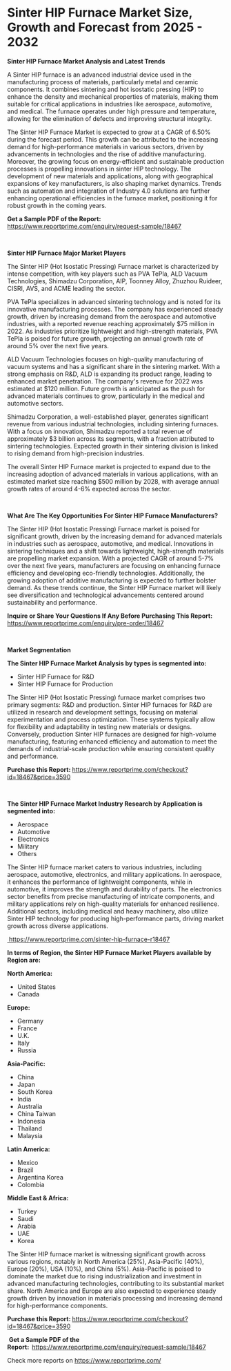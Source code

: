 <p><h1>Sinter HIP Furnace Market Size, Growth and Forecast from 2025 - 2032</h1></p><p><strong>Sinter HIP Furnace Market Analysis and Latest Trends</strong></p>
<p><p>A Sinter HIP furnace is an advanced industrial device used in the manufacturing process of materials, particularly metal and ceramic components. It combines sintering and hot isostatic pressing (HIP) to enhance the density and mechanical properties of materials, making them suitable for critical applications in industries like aerospace, automotive, and medical. The furnace operates under high pressure and temperature, allowing for the elimination of defects and improving structural integrity.</p><p>The Sinter HIP Furnace Market is expected to grow at a CAGR of 6.50% during the forecast period. This growth can be attributed to the increasing demand for high-performance materials in various sectors, driven by advancements in technologies and the rise of additive manufacturing. Moreover, the growing focus on energy-efficient and sustainable production processes is propelling innovations in sinter HIP technology. The development of new materials and applications, along with geographical expansions of key manufacturers, is also shaping market dynamics. Trends such as automation and integration of Industry 4.0 solutions are further enhancing operational efficiencies in the furnace market, positioning it for robust growth in the coming years.</p></p>
<p><strong>Get a Sample PDF of the Report:&nbsp;</strong> <a href="https://www.reportprime.com/enquiry/request-sample/18467?utm_campaign=3188&utm_medium=2&utm_source=Github&utm_content=ia&utm_term=19032025&utm_id=sinter-hip-furnace">https://www.reportprime.com/enquiry/request-sample/18467</a></p>
<p>&nbsp;</p>
<p><strong>Sinter HIP Furnace Major Market Players</strong></p>
<p><p>The Sinter HIP (Hot Isostatic Pressing) Furnace market is characterized by intense competition, with key players such as PVA TePla, ALD Vacuum Technologies, Shimadzu Corporation, AIP, Toonney Alloy, Zhuzhou Ruideer, CISRI, AVS, and ACME leading the sector. </p><p>PVA TePla specializes in advanced sintering technology and is noted for its innovative manufacturing processes. The company has experienced steady growth, driven by increasing demand from the aerospace and automotive industries, with a reported revenue reaching approximately $75 million in 2022. As industries prioritize lightweight and high-strength materials, PVA TePla is poised for future growth, projecting an annual growth rate of around 5% over the next five years.</p><p>ALD Vacuum Technologies focuses on high-quality manufacturing of vacuum systems and has a significant share in the sintering market. With a strong emphasis on R&D, ALD is expanding its product range, leading to enhanced market penetration. The company's revenue for 2022 was estimated at $120 million. Future growth is anticipated as the push for advanced materials continues to grow, particularly in the medical and automotive sectors.</p><p>Shimadzu Corporation, a well-established player, generates significant revenue from various industrial technologies, including sintering furnaces. With a focus on innovation, Shimadzu reported a total revenue of approximately $3 billion across its segments, with a fraction attributed to sintering technologies. Expected growth in their sintering division is linked to rising demand from high-precision industries.</p><p>The overall Sinter HIP Furnace market is projected to expand due to the increasing adoption of advanced materials in various applications, with an estimated market size reaching $500 million by 2028, with average annual growth rates of around 4-6% expected across the sector.</p></p>
<p>&nbsp;</p>
<p><strong>What Are The Key Opportunities For Sinter HIP Furnace Manufacturers?</strong></p>
<p><p>The Sinter HIP (Hot Isostatic Pressing) Furnace market is poised for significant growth, driven by the increasing demand for advanced materials in industries such as aerospace, automotive, and medical. Innovations in sintering techniques and a shift towards lightweight, high-strength materials are propelling market expansion. With a projected CAGR of around 5-7% over the next five years, manufacturers are focusing on enhancing furnace efficiency and developing eco-friendly technologies. Additionally, the growing adoption of additive manufacturing is expected to further bolster demand. As these trends continue, the Sinter HIP Furnace market will likely see diversification and technological advancements centered around sustainability and performance.</p></p>
<p><strong>Inquire or Share Your Questions If Any Before Purchasing This Report:</strong> <a href="https://www.reportprime.com/enquiry/pre-order/18467?utm_campaign=3188&utm_medium=2&utm_source=Github&utm_content=ia&utm_term=19032025&utm_id=sinter-hip-furnace">https://www.reportprime.com/enquiry/pre-order/18467</a></p>
<p>&nbsp;</p>
<p><strong>Market Segmentation</strong></p>
<p><strong>The Sinter HIP Furnace Market Analysis by types is segmented into:</strong></p>
<p><ul><li>Sinter HIP Furnace for R&D</li><li>Sinter HIP Furnace for Production</li></ul></p>
<p><p>The Sinter HIP (Hot Isostatic Pressing) furnace market comprises two primary segments: R&D and production. Sinter HIP furnaces for R&D are utilized in research and development settings, focusing on material experimentation and process optimization. These systems typically allow for flexibility and adaptability in testing new materials or designs. Conversely, production Sinter HIP furnaces are designed for high-volume manufacturing, featuring enhanced efficiency and automation to meet the demands of industrial-scale production while ensuring consistent quality and performance.</p></p>
<p><strong>Purchase this Report:&nbsp;</strong><a href="https://www.reportprime.com/checkout?id=18467&price=3590&utm_campaign=3188&utm_medium=2&utm_source=Github&utm_content=ia&utm_term=19032025&utm_id=sinter-hip-furnace">https://www.reportprime.com/checkout?id=18467&price=3590</a></p>
<p>&nbsp;</p>
<p><strong>The Sinter HIP Furnace Market Industry Research by Application is segmented into:</strong></p>
<p><ul><li>Aerospace</li><li>Automotive</li><li>Electronics</li><li>Military</li><li>Others</li></ul></p>
<p><p>The Sinter HIP furnace market caters to various industries, including aerospace, automotive, electronics, and military applications. In aerospace, it enhances the performance of lightweight components, while in automotive, it improves the strength and durability of parts. The electronics sector benefits from precise manufacturing of intricate components, and military applications rely on high-quality materials for enhanced resilience. Additional sectors, including medical and heavy machinery, also utilize Sinter HIP technology for producing high-performance parts, driving market growth across diverse applications.</p></p>
<p><a href="https://www.reportprime.com/sinter-hip-furnace-r18467?utm_campaign=3188&utm_medium=2&utm_source=Github&utm_content=ia&utm_term=19032025&utm_id=sinter-hip-furnace">&nbsp;https://www.reportprime.com/sinter-hip-furnace-r18467</a></p>
<p><strong>In terms of Region, the Sinter HIP Furnace Market Players available by Region are:</strong></p>
<p>
    <p> <strong> North America: </strong>
        <ul>
            <li>United States</li>
            <li>Canada</li>
        </ul>
        </p> 
    <p> <strong> Europe: </strong>
        <ul>
            <li>Germany</li>
            <li>France</li>
            <li>U.K.</li>
            <li>Italy</li>
            <li>Russia</li>
        </ul>
        </p> 
    <p> <strong> Asia-Pacific: </strong>
        <ul>
            <li>China</li>
            <li>Japan</li>
            <li>South Korea</li>
            <li>India</li>
            <li>Australia</li>
            <li>China Taiwan</li>
            <li>Indonesia</li>
            <li>Thailand</li>
            <li>Malaysia</li>
        </ul>
        </p> 
    <p> <strong> Latin America: </strong>
        <ul>
            <li>Mexico</li>
            <li>Brazil</li>
            <li>Argentina Korea</li>
            <li>Colombia</li>
        </ul>
        </p> 
    <p> <strong> Middle East & Africa: </strong>
        <ul>
            <li>Turkey</li>
            <li>Saudi</li>
            <li>Arabia</li>
            <li>UAE</li>
            <li>Korea</li>
        </ul>
    </p>
    </p>
<p><p>The Sinter HIP furnace market is witnessing significant growth across various regions, notably in North America (25%), Asia-Pacific (40%), Europe (20%), USA (10%), and China (5%). Asia-Pacific is poised to dominate the market due to rising industrialization and investment in advanced manufacturing technologies, contributing to its substantial market share. North America and Europe are also expected to experience steady growth driven by innovation in materials processing and increasing demand for high-performance components.</p></p>
<p><strong>Purchase this Report: </strong><a href="https://www.reportprime.com/checkout?id=18467&price=3590&utm_campaign=3188&utm_medium=2&utm_source=Github&utm_content=ia&utm_term=19032025&utm_id=sinter-hip-furnace">https://www.reportprime.com/checkout?id=18467&price=3590</a></p>
<p>&nbsp;<strong>Get a Sample PDF of the Report:&nbsp;&nbsp;</strong><a href="https://www.reportprime.com/enquiry/request-sample/18467?utm_campaign=3188&utm_medium=2&utm_source=Github&utm_content=ia&utm_term=19032025&utm_id=sinter-hip-furnace">https://www.reportprime.com/enquiry/request-sample/18467</a></p>
<p><strong></strong></p>
<p>Check more reports on <a href="https://www.reportprime.com/?utm_campaign=3188&utm_medium=2&utm_source=Github&utm_content=ia&utm_term=19032025&utm_id=sinter-hip-furnace">https://www.reportprime.com/</a></p>